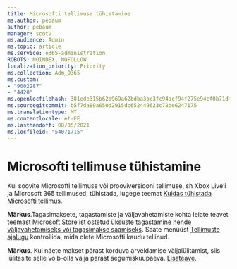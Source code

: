 ```yaml
---
title: Microsofti tellimuse tühistamine
ms.author: pebaum
author: pebaum
manager: scotv
ms.audience: Admin
ms.topic: article
ms.service: o365-administration
ROBOTS: NOINDEX, NOFOLLOW
localization_priority: Priority
ms.collection: Adm_O365
ms.custom:
- "9002287"
- "4420"
ms.openlocfilehash: 381ede315b62b969a62bdba3bc3fc94acf94f275e94cf0b71dfd20c000f6b517
ms.sourcegitcommit: b5f7da89a650d2915dc652449623c78be6247175
ms.translationtype: MT
ms.contentlocale: et-EE
ms.lasthandoff: 08/05/2021
ms.locfileid: "54071715"
---
```

# <a name="cancel-microsoft-subscription"></a>Microsofti tellimuse tühistamine

Kui soovite Microsofti tellimuse või prooviversiooni tellimuse, sh Xbox Live’i ja Microsoft 365 tellimused, tühistada, lugege teemat [Kuidas tühistada Microsofti tellimus](https://support.microsoft.com/help/4027815).

**Märkus**.Tagasimaksete, tagastamiste ja väljavahetamiste kohta leiate teavet teemast [Microsoft Store'ist ostetud üksuste tagastamine nende väljavahetamiseks või tagasimakse saamiseks](https://support.microsoft.com/help/10558). Saate menüüst [Tellimuste ajalugu](https://account.microsoft.com/billing/orders/) kontrollida, mida olete Microsofti kaudu tellinud. 

**Märkus**. Kui näete makset pärast korduva arveldamise väljalülitamist, siis lülitasite selle võib-olla välja pärast aegumiskuupäeva. [Lisateave](https://support.microsoft.com/help/10640). 
